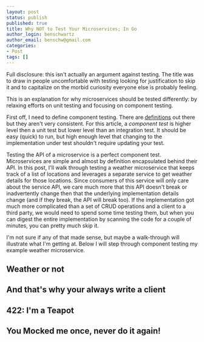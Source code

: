 ```yaml
---
layout: post
status: publish
published: true
title: Why NOT to Test Your Microservices; In Go
author_login: benschwartz
author_email: benschw@gmail.com
categories:
- Post
tags: []
---
```


Full disclosure: this isn't actually an argument against testing. The title was to draw in people uncomfortable with testing looking for justification to skip it and to capitalize on the morbid curiosity everyone else is probably feeling.

This is an explanation for why microservices should be tested differently: by relaxing efforts on unit testing and focusing on component testing.

<!--more-->

First off, I need to define component testing. There are [definitions](http://istqbexamcertification.com/what-is-component-testing/) out there but they aren't very consistent. For this article, a _component test_ is higher level then a unit test but lower level than an integration test. It should be easy (quick) to run, but high enough level that changing to the implementation under test shouldn't require updating your test.

Testing the API of a microservice is a perfect component test. Microservices are simple and almost by definition encapsulated behind their API. In this post, I'll walk through testing a weather microservice that keeps track of a list of locations and leverages a separate service to get weather details for those locations. Since consumers of this service will only care about the service API, we care much more that this API doesn't break or inadvertently change then that the underlying implementation details change (and if they break, the API will break too). If the implementation got much more complicated than a set of CRUD operations and a client to a third party, we would need to spend some time testing them, but when you can digest the entire implementation by scanning the code for a couple of minutes, you can pretty much skip it.

I'm not sure if any of that made sense, but maybe a walk-through will illustrate what I'm getting at. Below I will step through component testing my example weather microservice.

## Weather or not

## And that's why your always write a client

## 422: I'm a Teapot

## You Mocked me once, never do it again!